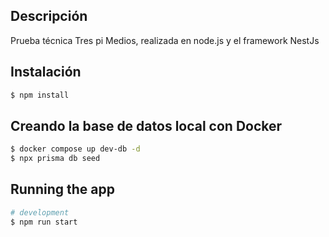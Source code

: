 ## Descripción

Prueba técnica Tres pi Medios, realizada en node.js y el framework
NestJs

## Instalación

```bash
$ npm install
```

## Creando la base de datos local con Docker

```bash
$ docker compose up dev-db -d
$ npx prisma db seed
```

## Running the app

```bash
# development
$ npm run start
```
